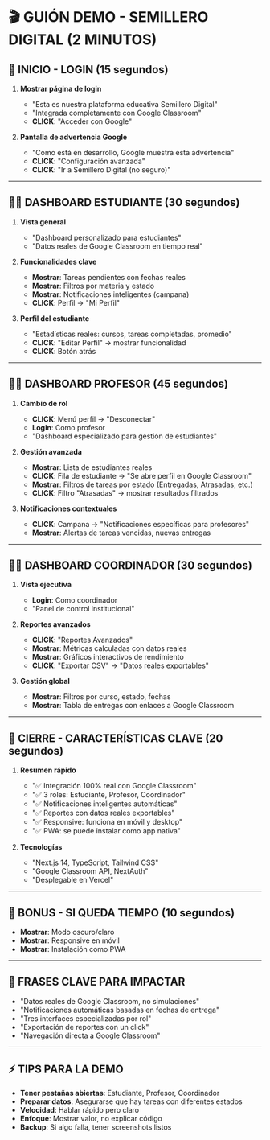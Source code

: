 # 🎬 GUIÓN DEMO - SEMILLERO DIGITAL (2 MINUTOS)

## 🚀 **INICIO - LOGIN (15 segundos)**
1. **Mostrar página de login**
   - "Esta es nuestra plataforma educativa Semillero Digital"
   - "Integrada completamente con Google Classroom"
   - **CLICK**: "Acceder con Google"

2. **Pantalla de advertencia Google**
   - "Como está en desarrollo, Google muestra esta advertencia"
   - **CLICK**: "Configuración avanzada"
   - **CLICK**: "Ir a Semillero Digital (no seguro)"

---

## 👨‍🎓 **DASHBOARD ESTUDIANTE (30 segundos)**
1. **Vista general**
   - "Dashboard personalizado para estudiantes"
   - "Datos reales de Google Classroom en tiempo real"

2. **Funcionalidades clave**
   - **Mostrar**: Tareas pendientes con fechas reales
   - **Mostrar**: Filtros por materia y estado
   - **Mostrar**: Notificaciones inteligentes (campana)
   - **CLICK**: Perfil → "Mi Perfil"

3. **Perfil del estudiante**
   - "Estadísticas reales: cursos, tareas completadas, promedio"
   - **CLICK**: "Editar Perfil" → mostrar funcionalidad
   - **CLICK**: Botón atrás

---

## 👨‍🏫 **DASHBOARD PROFESOR (45 segundos)**
1. **Cambio de rol**
   - **CLICK**: Menú perfil → "Desconectar"
   - **Login**: Como profesor
   - "Dashboard especializado para gestión de estudiantes"

2. **Gestión avanzada**
   - **Mostrar**: Lista de estudiantes reales
   - **CLICK**: Fila de estudiante → "Se abre perfil en Google Classroom"
   - **Mostrar**: Filtros de tareas por estado (Entregadas, Atrasadas, etc.)
   - **CLICK**: Filtro "Atrasadas" → mostrar resultados filtrados

3. **Notificaciones contextuales**
   - **CLICK**: Campana → "Notificaciones específicas para profesores"
   - **Mostrar**: Alertas de tareas vencidas, nuevas entregas

---

## 👨‍💼 **DASHBOARD COORDINADOR (30 segundos)**
1. **Vista ejecutiva**
   - **Login**: Como coordinador
   - "Panel de control institucional"

2. **Reportes avanzados**
   - **CLICK**: "Reportes Avanzados"
   - **Mostrar**: Métricas calculadas con datos reales
   - **Mostrar**: Gráficos interactivos de rendimiento
   - **CLICK**: "Exportar CSV" → "Datos reales exportables"

3. **Gestión global**
   - **Mostrar**: Filtros por curso, estado, fechas
   - **Mostrar**: Tabla de entregas con enlaces a Google Classroom

---

## 🎯 **CIERRE - CARACTERÍSTICAS CLAVE (20 segundos)**
1. **Resumen rápido**
   - "✅ Integración 100% real con Google Classroom"
   - "✅ 3 roles: Estudiante, Profesor, Coordinador"
   - "✅ Notificaciones inteligentes automáticas"
   - "✅ Reportes con datos reales exportables"
   - "✅ Responsive: funciona en móvil y desktop"
   - "✅ PWA: se puede instalar como app nativa"

2. **Tecnologías**
   - "Next.js 14, TypeScript, Tailwind CSS"
   - "Google Classroom API, NextAuth"
   - "Desplegable en Vercel"

---

## 📱 **BONUS - SI QUEDA TIEMPO (10 segundos)**
- **Mostrar**: Modo oscuro/claro
- **Mostrar**: Responsive en móvil
- **Mostrar**: Instalación como PWA

---

## 🎤 **FRASES CLAVE PARA IMPACTAR**
- "Datos reales de Google Classroom, no simulaciones"
- "Notificaciones automáticas basadas en fechas de entrega"
- "Tres interfaces especializadas por rol"
- "Exportación de reportes con un click"
- "Navegación directa a Google Classroom"

---

## ⚡ **TIPS PARA LA DEMO**
- **Tener pestañas abiertas**: Estudiante, Profesor, Coordinador
- **Preparar datos**: Asegurarse que hay tareas con diferentes estados
- **Velocidad**: Hablar rápido pero claro
- **Enfoque**: Mostrar valor, no explicar código
- **Backup**: Si algo falla, tener screenshots listos
